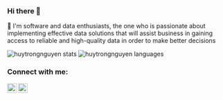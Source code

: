 ### Hi there 👋

🔭 I'm software and data enthusiasts, the one who is passionate about implementing effective data solutions that will assist business in gaining access to reliable and high-quality data in order to make better decisions

![huytrongnguyen stats](https://github-readme-stats.vercel.app/api?username=huytrongnguyen&show_icons=true)
![huytrongnguyen languages](https://github-readme-stats.vercel.app/api/top-langs/?username=huytrongnguyen&show_icons=true&count_private=true&layout=compact)

### Connect with me:

<a href="https://www.linkedin.com/in/lionel-nguyen-06a687109/">
  <img align="left" alt="Lionel's Linkedin" width="22px" src="https://cdn.jsdelivr.net/npm/simple-icons@v3/icons/linkedin.svg" />
</a>

<a href="https://github.com/huytrongnguyen">
  <img align="left" alt="Lionel's Github" width="22px" src="https://cdn.jsdelivr.net/npm/simple-icons@v3/icons/github.svg" />
</a>

<!--
**huytrongnguyen/huytrongnguyen** is a ✨ _special_ ✨ repository because its `README.md` (this file) appears on your GitHub profile.

Here are some ideas to get you started:

- 🔭 I’m currently working on ...
- 🌱 I’m currently learning ...
- 👯 I’m looking to collaborate on ...
- 🤔 I’m looking for help with ...
- 💬 Ask me about ...
- 📫 How to reach me: ...
- 😄 Pronouns: ...
- ⚡ Fun fact: ...
-->

